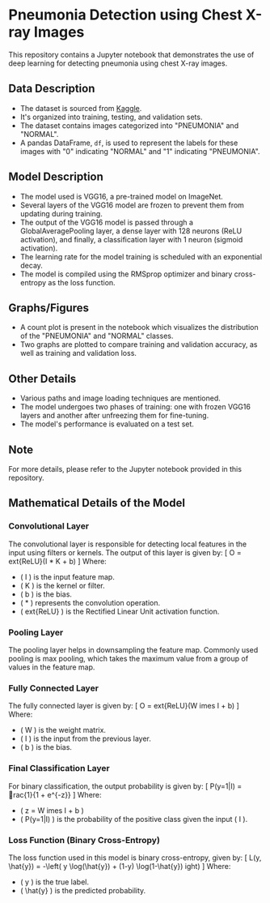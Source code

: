 
# Pneumonia Detection using Chest X-ray Images

This repository contains a Jupyter notebook that demonstrates the use of deep learning for detecting pneumonia using chest X-ray images.

## Data Description

- The dataset is sourced from [Kaggle](https://www.kaggle.com/paultimothymooney/chest-xray-pneumonia/download).
- It's organized into training, testing, and validation sets.
- The dataset contains images categorized into "PNEUMONIA" and "NORMAL".
- A pandas DataFrame, `df`, is used to represent the labels for these images with "0" indicating "NORMAL" and "1" indicating "PNEUMONIA".

## Model Description

- The model used is VGG16, a pre-trained model on ImageNet.
- Several layers of the VGG16 model are frozen to prevent them from updating during training.
- The output of the VGG16 model is passed through a GlobalAveragePooling layer, a dense layer with 128 neurons (ReLU activation), and finally, a classification layer with 1 neuron (sigmoid activation).
- The learning rate for the model training is scheduled with an exponential decay.
- The model is compiled using the RMSprop optimizer and binary cross-entropy as the loss function.

## Graphs/Figures

- A count plot is present in the notebook which visualizes the distribution of the "PNEUMONIA" and "NORMAL" classes.
- Two graphs are plotted to compare training and validation accuracy, as well as training and validation loss.

## Other Details

- Various paths and image loading techniques are mentioned.
- The model undergoes two phases of training: one with frozen VGG16 layers and another after unfreezing them for fine-tuning.
- The model's performance is evaluated on a test set.

## Note

For more details, please refer to the Jupyter notebook provided in this repository.

## Mathematical Details of the Model

### Convolutional Layer
The convolutional layer is responsible for detecting local features in the input using filters or kernels. The output of this layer is given by:
\[ O = 	ext{ReLU}(I * K + b) \]
Where:
- \( I \) is the input feature map.
- \( K \) is the kernel or filter.
- \( b \) is the bias.
- \( * \) represents the convolution operation.
- \( 	ext{ReLU} \) is the Rectified Linear Unit activation function.

### Pooling Layer
The pooling layer helps in downsampling the feature map. Commonly used pooling is max pooling, which takes the maximum value from a group of values in the feature map.

### Fully Connected Layer
The fully connected layer is given by:
\[ O = 	ext{ReLU}(W 	imes I + b) \]
Where:
- \( W \) is the weight matrix.
- \( I \) is the input from the previous layer.
- \( b \) is the bias.

### Final Classification Layer
For binary classification, the output probability is given by:
\[ P(y=1|I) = rac{1}{1 + e^{-z}} \]
Where:
- \( z = W 	imes I + b \)
- \( P(y=1|I) \) is the probability of the positive class given the input \( I \).

### Loss Function (Binary Cross-Entropy)
The loss function used in this model is binary cross-entropy, given by:
\[ L(y, \hat{y}) = -\left( y \log(\hat{y}) + (1-y) \log(1-\hat{y}) ight) \]
Where:
- \( y \) is the true label.
- \( \hat{y} \) is the predicted probability.
